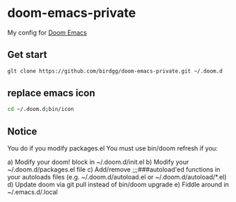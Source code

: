 # doom-emacs-private
My config for [Doom Emacs](https://github.com/hlissner/doom-emacs)

## Get start

``` bash
glt clone https://github.com/birdgg/doom-emacs-private.git ~/.doom.d
```

## replace emacs icon

``` bash
cd ~/.doom.d;bin/icon 
```

## Notice
You do if you modify packages.el
You must use bin/doom refresh if you:

a) Modify your doom! block in ~/.doom.d/init.el
b) Modify your ~/.doom.d/packages.el file
c) Add/remove ;;;###autoload'ed functions in your autoloads files (e.g. ~/.doom.d/autoload.el or ~/.doom.d/autoload/*.el)
d) Update doom via git pull instead of bin/doom upgrade
e) Fiddle around in ~/.emacs.d/.local

